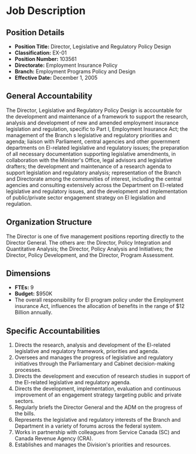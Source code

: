 # Job Description

## Position Details

*   **Position Title:** Director, Legislative and Regulatory Policy Design
*   **Classification:** EX-01
*   **Position Number:** 103561
*   **Directorate:** Employment Insurance Policy
*   **Branch:** Employment Programs Policy and Design
*   **Effective Date:** December 1, 2005

## General Accountability

The Director, Legislative and Regulatory Policy Design is accountable for the development and maintenance of a framework to support the research, analysis and development of new and amended employment insurance legislation and regulation, specific to Part I, Employment Insurance Act; the management of the Branch s legislative and regulatory priorities and agenda; liaison with Parliament, central agencies and other government departments on El-related legislative and regulatory issues; the preparation of all necessary documentation supporting legislative amendments, in collaboration with the Minister's Office, legal advisors and legislative drafters; the development and maintenance of a research agenda to support legislation and regulatory analysis; representation of the Branch and Directorate among the communities of interest, including the central agencies and consulting extensively across the Department on El-related legislative and regulatory issues, and the development and implementation of public/private sector engagement strategy on El legislation and regulation.

## Organization Structure

The Director is one of five management positions reporting directly to the Director General. The others are: the Director, Policy Integration and Quantitative Analysis; the Director, Policy Analysis and Initiatives; the Director, Policy Development, and the Director, Program Assessment.

## Dimensions

*   **FTEs:** 9
*   **Budget:** $950K
*   The overall responsibility for El program policy under the Employment insurance Act, influences the allocation of benefits in the range of $12 Billion annually.

## Specific Accountabilities

1.  Directs the research, analysis and development of the El-related legislative and regulatory framework, priorities and agenda.
2.  Oversees and manages the progress of legislative and regulatory initiatives through the Parliamentary and Cabinet decision-making processes.
3.  Directs the development and execution of research studies in support of the El-related legislative and regulatory agenda.
4.  Directs the development, implementation, evaluation and continuous improvement of an engagement strategy targeting public and private sectors.
5.  Regularly briefs the Director General and the ADM on the progress of the bills.
6.  Represents the legislative and regulatory interests of the Branch and Department in a variety of forums across the federal system.
7.  Works in partnership with colleagues from Service Canada (SC) and Canada Revenue Agency (CRA).
8.  Establishes and manages the Division's priorities and resources.
